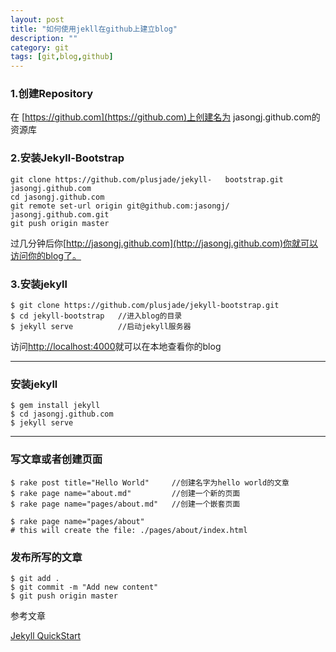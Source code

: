 ```yaml
---
layout: post
title: "如何使用jekll在github上建立blog"
description: ""
category: git 
tags: [git,blog,github]
---
```



### 1.创建Repository

在 [https://github.com](https://github.com)上创建名为
jasongj.github.com的资源库

### 2.安装Jekyll-Bootstrap

	git clone https://github.com/plusjade/jekyll-	bootstrap.git jasongj.github.com
	cd jasongj.github.com
	git remote set-url origin git@github.com:jasongj/	jasongj.github.com.git
	git push origin master

过几分钟后你[http://jasongj.github.com](http://jasongj.github.com)你就可以访问你的blog了。

### 3.安装jekyll
	$ git clone https://github.com/plusjade/jekyll-bootstrap.git
	$ cd jekyll-bootstrap	//进入blog的目录
	$ jekyll serve			//启动jekyll服务器

访问[http://localhost:4000](http://localhost:4000)就可以在本地查看你的blog

---
### 安装jekyll
	$ gem install jekyll
	$ cd jasongj.github.com 
	$ jekyll serve
	
---
### 写文章或者创建页面

	$ rake post title="Hello World"		//创建名字为hello world的文章
	$ rake page name="about.md"			//创建一个新的页面
	$ rake page name="pages/about.md"	//创建一个嵌套页面
	
	$ rake page name="pages/about"
	# this will create the file: ./pages/about/index.html
	
### 发布所写的文章

	$ git add .
	$ git commit -m "Add new content"
	$ git push origin master
	

参考文章

[Jekyll QuickStart](http://jekyllbootstrap.com/usage/jekyll-quick-start.html)



